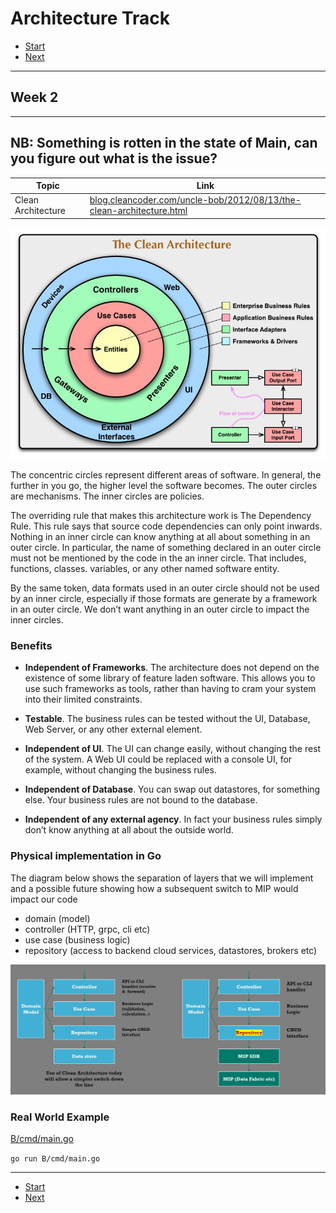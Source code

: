 # Architecture Track

- [Start](README.md)
- [Next](C_real_world_track.md)

---

## Week 2

---
NB: Something is rotten in the state of Main, can you figure out what is the issue?
---

| Topic | Link |
| ----------- | ----------- |
| Clean Architecture | [blog.cleancoder.com/uncle-bob/2012/08/13/the-clean-architecture.html](https://blog.cleancoder.com/uncle-bob/2012/08/13/the-clean-architecture.html) |

![02_assets/CleanArchitecture_BobMartin.jpg](02_assets/CleanArchitecture_BobMartin.jpg)

The concentric circles represent different areas of software. In general, the further in you go, the higher level the software becomes. The outer circles are mechanisms. The inner circles are policies.

The overriding rule that makes this architecture work is The Dependency Rule. This rule says that source code dependencies can only point inwards. Nothing in an inner circle can know anything at all about something in an outer circle. In particular, the name of something declared in an outer circle must not be mentioned by the code in the an inner circle. That includes, functions, classes. variables, or any other named software entity.

By the same token, data formats used in an outer circle should not be used by an inner circle, especially if those formats are generate by a framework in an outer circle. We don’t want anything in an outer circle to impact the inner circles.

### Benefits

- **Independent of Frameworks**. The architecture does not depend on the existence of some library of feature laden software. This allows you to use such frameworks as tools, rather than having to cram your system into their limited constraints.

- **Testable**. The business rules can be tested without the UI, Database, Web Server, or any other external element.

- **Independent of UI**. The UI can change easily, without changing the rest of the system. A Web UI could be replaced with a console UI, for example, without changing the business rules.

- **Independent of Database**. You can swap out datastores, for something else. Your business rules are not bound to the database.

- **Independent of any external agency**. In fact your business rules simply don’t know anything at all about the outside world.

### Physical implementation in Go

The diagram below shows the separation of layers that we will implement and a possible future showing how a subsequent switch to MIP would impact our code

- domain (model)
- controller (HTTP, grpc, cli etc)
- use case (business logic)
- repository (access to backend cloud services, datastores, brokers etc)

![02_assets/Clean_Architecture_Go.JPG](02_assets/Clean_Architecture_Go.JPG)

### Real World Example

[B/cmd/main.go](B/cmd/main.go)

```go run B/cmd/main.go```

---

- [Start](README.md)
- [Next](C_real_world_track.md)
